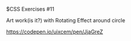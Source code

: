 $CSS Exercises #11

Art work(is it?) with Rotating Effect around circle

https://codepen.io/uixcem/pen/JjaGreZ
